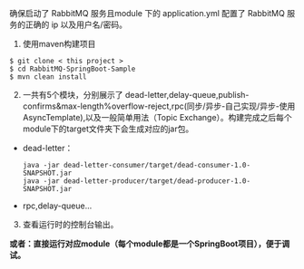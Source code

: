 
确保启动了 RabbitMQ 服务且module 下的 application.yml 配置了 RabbitMQ 服务的正确的 ip 以及用户名/密码。<br>

1. 使用maven构建项目
```
$ git clone < this project >
$ cd RabbitMQ-SpringBoot-Sample
$ mvn clean install
```
2. 一共有5个模块，分别展示了 dead-letter,delay-queue,publish-confirms&max-length%overflow-reject,rpc(同步/异步-自己实现/异步-使用AsyncTemplate),以及一般简单用法（Topic Exchange）。构建完成之后每个module下的target文件夹下会生成对应的jar包。

- dead-letter：
    ```
    java -jar dead-letter-consumer/target/dead-consumer-1.0-SNAPSHOT.jar
    java -jar dead-letter-producer/target/dead-producer-1.0-SNAPSHOT.jar
    ```
- rpc,delay-queue...
    
   
3. 查看运行时的控制台输出。

**或者：直接运行对应module（每个module都是一个SpringBoot项目），便于调试。**
